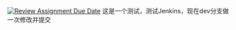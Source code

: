 [![Review Assignment Due Date](https://classroom.github.com/assets/deadline-readme-button-22041afd0340ce965d47ae6ef1cefeee28c7c493a6346c4f15d667ab976d596c.svg)](https://classroom.github.com/a/T75S58J-)
这是一个测试，测试Jenkins，现在dev分支做一次修改并提交
